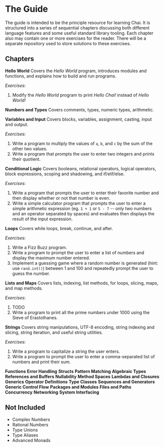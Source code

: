 # The Guide
The guide is intended to be the principle resource for learning Chai.  It is structured into a series of sequential chapters discussing both different language features and some useful standard library tooling.  Each chapter also may contain one or more exercises for the reader.  There will be a separate repository used to store solutions to these exercises.

## Chapters
**Hello World**
Covers the *Hello World* program, introduces modules and functions, and explains how to build and run programs.

*Exercises*: 
1. Modify the *Hello World* program to print *Hello Chai!* instead of *Hello World!*

**Numbers and Types**
Covers comments, types, numeric types, arithmetic.

**Variables and Input**
Covers blocks, variables, assignment, casting, input and output.

*Exercises*:
1. Write a program to multiply the values of `a`, `b`, and `c` by the sum of the other two values.
2. Write a program that prompts the user to enter two integers and prints their quotient.

**Conditional Logic**
Covers booleans, relational operators, logical operators, block expressions, scoping and shadowing, and if/elif/else.

*Exercises*:
1. Write a program that prompts the user to enter their favorite number and then display whether or not that number is even.
2. Write a simple calculator program that prompts the user to enter a simple arithmetic expression (eg. `1 + 1` or `5 - 7` -- only two numbers and an operator separated by spaces) and evaluates then displays the result of the input expression.

**Loops**
Covers while loops, break, continue, and after.

*Exercises*:
1. Write a Fizz Buzz program.
2. Write a program to prompt the user to enter a list of numbers and display the maximum number entered.
4. Implement a guessing game where a random number is generated (hint: use `rand.int()`) between 1 and 100 and repeatedly prompt the user to guess the number.

**Lists and Maps**
Covers lists, indexing, list methods, for loops, slicing, maps, and map methods.

*Exercises*: 
1. TODO
2. Write a program to print all the prime numbers under 1000 using the Sieve of Erastothanes.


**Strings**
Covers string manipulations, UTF-8 encoding, string indexing and slicing, string iteration, and useful string utilities.

*Exercises*:
1. Write a program to capitalize a string the user enters.
2. Write a program to prompt the user to enter a comma-separated list of numbers and print their sum. 

**Functions**
**Error Handling**
**Structs**
**Pattern Matching**
**Algebraic Types**
**References and Buffers**
**Nullability**
**Method Spaces**
**Lambdas and Closures**
**Generics**
**Operator Definitions**
**Type Classes**
**Sequences and Generators**
**Generic Control Flow**
**Packages and Modules**
**Files and Paths**
**Concurrency**
**Networking**
**System Interfacing**

## Not Included
- Complex Numbers
- Rational Numbers
- Type Unions
- Type Aliases
- Advanced Monads
